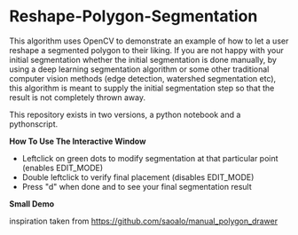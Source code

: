 # Reshape-Polygon-Segmentation
This algorithm uses OpenCV to demonstrate an example of how to let a user reshape a segmented polygon to their liking. If you are not happy with your initial segmentation whether the initial segmentation is done manually, by using a deep learning segmentation algorithm or some other traditional computer vision methods (edge detection, watershed segmentation etc), this algorithm is meant to supply the initial segmentation step so that the result is not completely thrown away.

This repository exists in two versions, a python notebook and a pythonscript. 

**How To Use The Interactive Window**
- Leftclick on green dots to modify segmentation at that particular point (enables EDIT_MODE)
- Double leftclick to verify final placement (disables EDIT_MODE)
- Press "d" when done and to see your final segmentation result

**Small Demo**


inspiration taken from https://github.com/saoalo/manual_polygon_drawer
